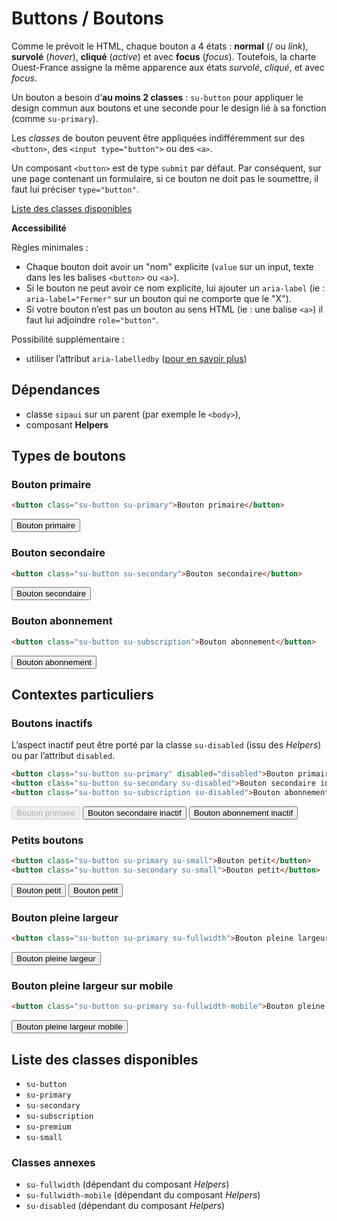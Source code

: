 # Buttons / Boutons

Comme le prévoit le HTML, chaque bouton a 4 états&nbsp;: **normal** (/ ou *link*), **survolé** (*hover*), **cliqué** (*active*) et avec **focus** (*focus*). Toutefois, la charte Ouest-France assigne la même apparence aux états *survolé*, *cliqué*, et avec *focus*.

Un bouton a besoin d’**au moins 2 classes**&nbsp;: `su-button` pour appliquer le design commun aux boutons et une seconde pour le design lié à sa fonction (comme `su-primary`).

Les *classes* de bouton peuvent être appliquées indifféremment sur des `<button>`, des `<input type="button">` ou des `<a>`.

<div class="alerte">

Un composant `<button>` est de type `submit` par défaut. Par conséquent, sur une page contenant un formulaire, si ce bouton ne doit pas le soumettre, il faut lui préciser `type="button"`.

</div>


<a href="#liste-classes" target="_self" class="link-button">Liste des classes disponibles</a>


**Accessibilité**

Règles minimales&nbsp;:
- Chaque bouton doit avoir un "nom" explicite (`value` sur un input, texte dans les les balises `<button>` ou `<a>`).
- Si le bouton ne peut avoir ce nom explicite, lui ajouter un `aria-label` (ie&nbsp;: `aria-label="Fermer"` sur un bouton qui ne comporte que le "X").
- Si votre bouton n’est pas un bouton au sens HTML (ie&nbsp;: une balise `<a>`) il faut lui adjoindre `role="button"`.

Possibilité supplémentaire&nbsp;:
- utiliser l’attribut `aria-labelledby` (<a href="https://developer.mozilla.org/fr/docs/Accessibilité/ARIA/Techniques_ARIA/Utiliser_l_attribut_aria-labelledby" target="_blank" rel="noopener">pour en savoir plus</a>)

<div class="dependances">

## Dépendances
- classe `sipaui` sur un parent (par exemple le `<body>`),
- composant **Helpers**

</div>




## Types de boutons

### Bouton primaire
```html
<button class="su-button su-primary">Bouton primaire</button>
```
<div class="sipaui">
	<button class="su-button su-primary">Bouton primaire</button>
</div>

### Bouton secondaire
```html
<button class="su-button su-secondary">Bouton secondaire</button>
```
<div class="sipaui">
	<button class="su-button su-secondary">Bouton secondaire</button>
</div>

### Bouton abonnement
```html
<button class="su-button su-subscription">Bouton abonnement</button>
```
<div class="sipaui">
	<button class="su-button su-subscription">Bouton abonnement</button>
</div>

## Contextes particuliers

### Boutons inactifs
L’aspect inactif peut être porté par la classe `su-disabled` (issu des *Helpers*) ou par l’attribut `disabled`.
```html
<button class="su-button su-primary" disabled="disabled">Bouton primaire inactif</button>
<button class="su-button su-secondary su-disabled">Bouton secondaire inactif</button>
<button class="su-button su-subscription su-disabled">Bouton abonnement inactif</button>
```
<div class="sipaui">
	<button class="su-button su-primary" disabled="disabled">Bouton primaire</button> <button class="su-button su-secondary su-disabled">Bouton secondaire inactif</button> <button class="su-button su-subscription su-disabled">Bouton abonnement inactif</button>
</div>

### Petits boutons
```html
<button class="su-button su-primary su-small">Bouton petit</button>
<button class="su-button su-secondary su-small">Bouton petit</button>
```
<div class="sipaui">
	<button class="su-button su-primary su-small">Bouton petit</button> <button class="su-button su-secondary su-small">Bouton petit</button>
</div>

### Bouton pleine largeur
```html
<button class="su-button su-primary su-fullwidth">Bouton pleine largeur</button>
```
<div class="sipaui">
	<button class="su-button su-primary su-fullwidth">Bouton pleine largeur</button>
</div>

### Bouton pleine largeur sur mobile
```html
<button class="su-button su-primary su-fullwidth-mobile">Bouton pleine largeur mobile</button>
```
<div class="sipaui">
	<button class="su-button su-primary su-fullwidth-mobile">Bouton pleine largeur mobile</button>
</div>

<div id="liste-classes" class="control-titres">

## Liste des classes disponibles
- `su-button`
- `su-primary`
- `su-secondary`
- `su-subscription`
- `su-premium`
- `su-small`

### Classes annexes
- `su-fullwidth` (dépendant du composant *Helpers*)
- `su-fullwidth-mobile` (dépendant du composant *Helpers*) 
- `su-disabled` (dépendant du composant *Helpers*) 
</div>
